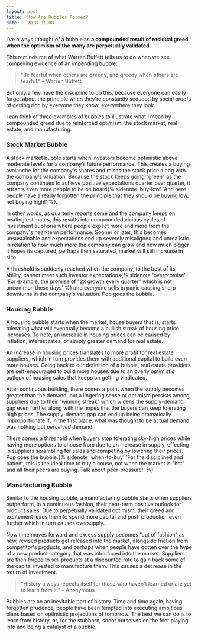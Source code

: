 ```yaml
---
layout: post
title:  How Are Bubbles Formed?
date:   2018-01-08
---
```


I’ve always thought of a bubble as **a compounded result of residual greed when the optimism of the many are perpetually validated**.

This reminds me of what Warren Buffett tells us to do when we see compelling evidence of an impending bubble:

> “Be fearful when others are greedy, and greedy when others are fearful.” – Warren Buffett

But only a few have the discipline to do this, because  everyone can easily forget about the principle when they're constantly seduced by social proofs of getting rich by everyone they know, everywhere they look. <!--more-->

I can think of three examples of bubbles to illustrate what I mean by compounded greed due to reinforced optimism: the stock market, real estate, and manufacturing.

### Stock Market Bubble

A stock market bubble starts when investors become optimistic above moderate levels for a company’s future performance. This creates a buying avalanche for the company's shares and raises the stock price along with the company’s valuation. Because the stock keeps going "green" as the company continues to achieve positive expectations quarter over quarter, it attracts even more people to be on board{% sidenote 'buy-low' 'And here people have already forgotten the principle that they should be buying low, not buying high!' %}.

In other words, as quarterly reports come and the company keeps on beating estimates, this results into compounded vicious cycles of investment euphoria where people expect more and more from the company's near-term performance. Sooner or later, this becomes unsustainable and expectations end up severely misaligned and unrealistic in relation to how much more the company can grow and how much bigger it hopes its captured, perhaps then saturated, market will still increase in size. 

A threshold is suddenly reached when the company, to the best of its ability, cannot meet such investor expectations{% sidenote 'overpromise' 'For example, the promise of "2x growth every quarter" which is not uncommon these days' %} and everyone sells in panic causing sharp downturns in the company's valuation. Pop goes the bubble.

### Housing Bubble

A housing bubble starts when the market, house buyers that is, starts tolerating what will eventually become a bullish streak of housing price increases. To note, an increase in housing prices can be caused by inflation, interest rates, or simply greater demand for real estate. 

An increase in housing prices translates to more profit for real estate suppliers, which in turn provides them with additional capital to build even more houses. Going back to our definition of a bubble, real estate providers are self-encouraged to build more houses due to an overly optimistic outlook of housing sales that keeps on getting vindicated. 

After continuous building, there comes a point when the supply becomes greater than the demand, but a lingering sense of optimism persists among suppliers  due to their "winning streak" which widens the supply-demand gap even further along with the hopes that the buyers can keep tolerating high prices. The supply-demand gap can end up being dramatically improportionate if, in the first place, what was thought to be actual demand was nothing but *perceived* demand. 

There comes a threshold when buyers stop tolerating sky-high prices while having more options to choose from due to an increase in supply, effecting in suppliers scrambling for sales and competing by lowering their prices. Pop goes the bubble.{% sidenote 'when-to-buy' 'For the disciplined and patient, this is the ideal time to buy a house, not when the market is "hot" and all their peers are buying. Talk about peer-pressure!' %}

### Manufacturing Bubble

Similar to the housing bubble, a manufacturing bubble starts when suppliers outperform, in a continuous fashion, their near-term positive outlook for product sales. Due to perpetually validated optimism, their greed and excitement leads them to spend more capital and push production even further which in turn causes oversupply.

Now time moves forward and excess supply becomes “out of fashion” as new, revised products get released into the market, alongside friction from competitor's products, and perhaps when people have gotten over the hype of a new product category that was introduced into the market. Suppliers are then forced to sell products at a discounted rate to gain back some of the capital invested to manufacture them. This causes a decrease in the return of investment.

> "History always repeats itself for those who haven't learned or are yet to learn from it." – Anonymous

Bubbles are an an inevitable part of history. Time and time again, having forgotten prudence, people have been tempted into executing ambitious plans based on optimistic projections of tomorrow. The best we can do is to learn from history, or, for the stubborn, shoot ourselves on the foot playing into and being a catalyst of a bubble.
